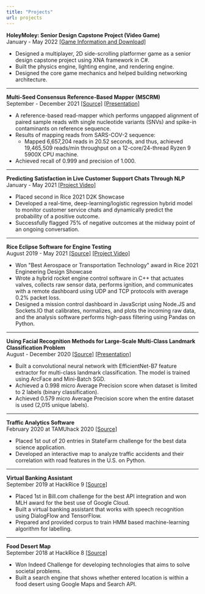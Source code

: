 ```yaml
---
title: "Projects"
url: projects
---
```


**HoleyMoley: Senior Design Capstone Project (Video Game)**  
January - May 2022 [[Game Information and Download]](/holeymoley)

* Designed a multiplayer, 2D side-scrolling platformer game as a senior design capstone project using XNA framework in C#.
* Built the physics engine, lighting engine, and rendering engine.
* Designed the core game mechanics and helped building networking architecture.

---

**Multi-Seed Consensus Reference-Based Mapper (MSCRM)**  
September - December 2021 [[Source]](https://github.com/berkalpyakici/mscrm) [[Presentation]](/files/yakici2021mscrm-presentation.pdf)

* A reference-based read-mapper which performs ungapped alignment of paired sample reads with single nucleotide variants (SNVs) and spike-in contaminants on reference sequence.
* Results of mapping reads from SARS-COV-2 sequence:
  * Mapped 6,657,204 reads in 20.52 seconds, and thus, achieved 19,465,509 reads/min throughput on a 12-core/24-thread Ryzen 9 5900X CPU machine.
* Achieved recall of 0.999 and precision of 1.000.

---

**Predicting Satisfaction in Live Customer Support Chats Through NLP**  
January - May 2021 [[Project Video]](https://www.youtube.com/watch?v=Ee4k_NvjSKI)

* Placed second in Rice 2021 D2K Showcase
* Developed a real-time, deep-learning/logistic regression hybrid model to 
monitor customer service chats and dynamically predict the probability of a 
positive outcome.
* Successfully flagged 75% of negative outcomes at the midway point of an 
ongoing conversation.

---

**Rice Eclipse Software for Engine Testing**  
August 2019 - May 2021 [[Source]](https://github.com/rice-eclipse) [[Project Video]](https://www.youtube.com/watch?v=nRdXOw37w1U)

* Won "Best Aerospace or Transportation Technology" award in Rice 2021 
Engineering Design Showcase
* Wrote a hybrid rocket engine control software in C++ that actuates valves, 
collects raw sensor data, performs ignition, and communicates with a remote 
dashboard using UDP and TCP protocols with average 0.2% packet loss.
* Designed a mission control dashboard in JavaScript using Node.JS and 
Sockets.IO that calibrates, normalizes, and plots the incoming raw data, and 
the analysis software performs high-pass filtering using Pandas on Python.

---

**Using Facial Recognition Methods for Large-Scale Multi-Class Landmark Classification Problem**  
August - December 2020 [[Source]](https://github.com/berkalpyakici/landmark_recognition) [[Presentation]](/files/yakici2020landmark-presentation.pdf)

* Built a convolutional neural network with EfficientNet-B7 feature extractor for multi-class landmark classification. The model is trained using ArcFace and Mini-Batch SGD.
* Achieved a 0.998 micro Average Precision score when dataset is limited to 2 labels (binary classification).
* Achieved 0.579 micro Average Precision score when the entire dataset is used (2,015 unique labels).

---

**Traffic Analytics Software**  
February 2020 at TAMUhack 2020 [[Source]](https://github.com/berkalpyakici/traffix-tamuhack)

* Placed 1st out of 20 entries in StateFarm challenge for the best data science application.
* Developed an interactive map to analyze traffic accidents and their correlation with road features in the U.S. on Python.

---

**Virtual Banking Assistant**  
September 2019 at HackRice 9 [[Source]](https://github.com/berkalpyakici/bdc-hackrice)

* Placed 1st in Bill.com challenge for the best API integration and won MLH award for the best use of Google Cloud.
* Built a virtual banking assistant that works with speech recognition using DialogFlow and TensorFlow.
* Prepared and provided corpus to train HMM based machine-learning algorithm for labelling.

---

**Food Desert Map**  
September 2018 at HackRice 8 [[Source]](https://github.com/berkalpyakici/janszen)
* Won Indeed Challenge for developing technologies that aims to solve societal problems. 
* Built a search engine that shows whether entered location is within a food desert using Google Maps and Search API.

